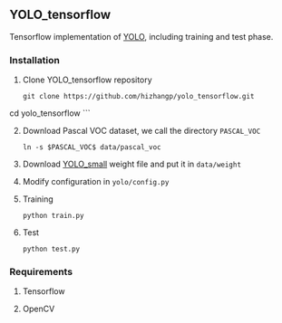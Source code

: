 ## YOLO_tensorflow

Tensorflow implementation of [YOLO](https://arxiv.org/pdf/1506.02640.pdf), including training and test phase.

### Installation

1. Clone YOLO_tensorflow repository
	```Shell
	git clone https://github.com/hizhangp/yolo_tensorflow.git
  cd yolo_tensorflow
	```

2. Download Pascal VOC dataset, we call the directory `PASCAL_VOC`
	```Shell
	ln -s $PASCAL_VOC$ data/pascal_voc
	```

3. Download [YOLO_small](https://drive.google.com/file/d/0B2JbaJSrWLpza08yS2FSUnV2dlE/view?usp=sharing)
weight file and put it in `data/weight`

4. Modify configuration in `yolo/config.py`

5. Training
	```Shell
	python train.py
	```

6. Test
	```Shell
	python test.py
	```

### Requirements
1. Tensorflow

2. OpenCV
